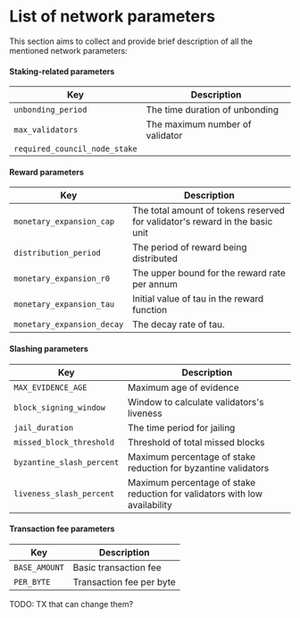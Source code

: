 # List of network parameters

This section aims to collect and provide brief description of all the mentioned network parameters:

#### Staking-related parameters

| Key                           | Description                     |
| ----------------------------- | ------------------------------- |
| `unbonding_period`              | The time duration of unbonding  |
| `max_validators`              | The maximum number of validator |
| `required_council_node_stake` |                                 |

#### Reward parameters

| Key                        | Description                                                                  |
| -------------------------- | ---------------------------------------------------------------------------- |
| `monetary_expansion_cap`   | The total amount of tokens reserved for validator's reward in the basic unit |
| `distribution_period`      | The period of reward being distributed                                       |
| `monetary_expansion_r0`    | The upper bound for the reward rate per annum                                |
| `monetary_expansion_tau`   | Initial value of tau in the reward function                                  |
| `monetary_expansion_decay` | The decay rate of tau.                                                       |

#### Slashing parameters

| Key                       | Description                                                                |
| ------------------------- | -------------------------------------------------------------------------- |
| `MAX_EVIDENCE_AGE`        | Maximum age of evidence                                                    |
| `block_signing_window`    | Window to calculate validators's liveness                                  |
| `jail_duration`           | The time period for jailing                                                |
| `missed_block_threshold`  | Threshold of total missed blocks                                           |
| `byzantine_slash_percent` | Maximum percentage of stake reduction for byzantine validators             |
| `liveness_slash_percent`  | Maximum percentage of stake reduction for validators with low availability |

#### Transaction fee parameters

| Key           | Description              |
| ------------- | ------------------------ |
| `BASE_AMOUNT` | Basic transaction fee    |
| `PER_BYTE`    | Transaction fee per byte |

TODO: TX that can change them?
